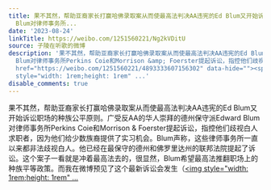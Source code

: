 ```yaml
---
title: 果不其然，帮助亚裔家长打赢哈佛录取案从而使最高法判决AA违宪的Ed Blum又开始诉讼职场的种族公平原则。广受反AA的华人崇拜的德州保守派Edward
  Blum对律师事务所...
date: '2023-08-24'
linkTitle: https://weibo.com/1251560221/Ng2kVDitU
source: 子陵在听歌的微博
description: '果不其然，帮助亚裔家长打赢哈佛录取案从而使最高法判决AA违宪的Ed Blum又开始诉讼职场的种族公平原则。广受反AA的华人崇拜的德州保守派Edward
  Blum对律师事务所Perkins Coie和Morrison &amp; Foerster提起诉讼，指控他们歧视白人求职者，因为他们给少数族裔提供了实习机会。Blum声称，这些律师事务所一直以来都非法歧视白人。他已经在最保守的德州和佛罗里达州的联邦法院提起了诉讼。这个案子一看就是冲着最高法去的，很显然，Blum希望最高法推翻职场上的种族平等政策。而我在微博预见了这个最新诉讼会发生（<a
  href="https://weibo.com/1251560221/4893333607156302" data-hide=""><span class="url-icon"><img
  style="width: 1rem;height: 1rem" ...'
disable_comments: true
---
```

果不其然，帮助亚裔家长打赢哈佛录取案从而使最高法判决AA违宪的Ed Blum又开始诉讼职场的种族公平原则。广受反AA的华人崇拜的德州保守派Edward Blum对律师事务所Perkins Coie和Morrison &amp; Foerster提起诉讼，指控他们歧视白人求职者，因为他们给少数族裔提供了实习机会。Blum声称，这些律师事务所一直以来都非法歧视白人。他已经在最保守的德州和佛罗里达州的联邦法院提起了诉讼。这个案子一看就是冲着最高法去的，很显然，Blum希望最高法推翻职场上的种族平等政策。而我在微博预见了这个最新诉讼会发生（<a href="https://weibo.com/1251560221/4893333607156302" data-hide=""><span class="url-icon"><img style="width: 1rem;height: 1rem" ...